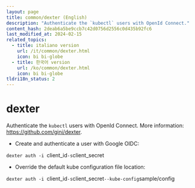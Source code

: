 ```yaml
---
layout: page
title: common/dexter (English)
description: "Authenticate the `kubectl` users with OpenId Connect."
content_hash: 2deab6a5be9ccb7c42d0756d2556c0d435b92fc6
last_modified_at: 2024-02-15
related_topics:
  - title: italiano version
    url: /it/common/dexter.html
    icon: bi bi-globe
  - title: 한국어 version
    url: /ko/common/dexter.html
    icon: bi bi-globe
tldri18n_status: 2
---
```

# dexter

Authenticate the `kubectl` users with OpenId Connect.
More information: <https://github.com/gini/dexter>.

- Create and authenticate a user with Google OIDC:

`dexter auth -i `<span class="tldr-var badge badge-pill bg-dark-lm bg-white-dm text-white-lm text-dark-dm font-weight-bold">client_id</span>` -s `<span class="tldr-var badge badge-pill bg-dark-lm bg-white-dm text-white-lm text-dark-dm font-weight-bold">client_secret</span>

- Override the default kube configuration file location:

`dexter auth -i `<span class="tldr-var badge badge-pill bg-dark-lm bg-white-dm text-white-lm text-dark-dm font-weight-bold">client_id</span>` -s `<span class="tldr-var badge badge-pill bg-dark-lm bg-white-dm text-white-lm text-dark-dm font-weight-bold">client_secret</span>` --kube-config `<span class="tldr-var badge badge-pill bg-dark-lm bg-white-dm text-white-lm text-dark-dm font-weight-bold">sample/config</span>
